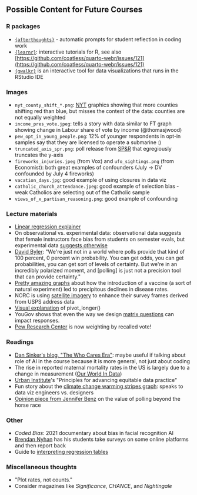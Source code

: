 ## Possible Content for Future Courses

### R packages
* [`{afterthoughts}`](https://ccani007.github.io/afterthoughts/index.html) - automatic prompts for student reflection in coding work
* [`{learnr}`](https://rstudio.github.io/learnr/): interactive tutorials for R, see also [https://github.com/coatless/quarto-webr/issues/121](https://github.com/coatless/quarto-webr/issues/121)
* [`{gwalkr}`](https://github.com/Kanaries/GWalkR) is an interactive tool for data visualizations that runs in the RStudio IDE

### Images
* `nyt_county_shift_*.png`: [NYT](https://www.nytimes.com/interactive/2025/05/25/us/politics/trump-politics-democrats.html) graphics showing that more counties shifting red than blue, but misses the context of the data: counties are not equally weighted
* `income_pres_vote.jpeg`: tells a story with data similar to FT graph showing change in Labour share of vote by income (@thomasjwood)
* `pew_opt_in_young_people.png`: 12% of younger respondents in opt-in samples say that they are licensed to operate a submarine :)
* `truncated_axis_spr.png`: poll release from [SP&R](https://x.com/SusquehannaPR/status/1909231029061050458) that egregiously truncates the y-axis
* `fireworks_injuries.jpeg` (from Vox) and `ufo_sightings.png` (from Economist): both great examples of confounders (July -> DV confounded by July 4 fireworks)
* `vacation_days.jpg`: good example of using closures in data viz
* `catholic_church_attendance.jpeg`: good example of selection bias - weak Catholics are selecting out of the Catholic sample
* `views_of_x_partisan_reasoning.png`: good example of confounding

### Lecture materials
* [Linear regression explainer](https://mlu-explain.github.io/linear-regression/)
* On observational vs. experimental data: observational data suggests that female instructors face bias from students on semester evals, but experimental data [suggests otherwise](https://x.com/JohnHolbein1/status/1861964761086459957)
* [David Byler](https://www.vox.com/2024-elections/370649/trust-polls-2016-2020-election-2024-pollster-polling-miss): "We're just not in a world where polls provide that kind of 100 percent, 0 percent win probability. You can get odds, you can get probabilities, you can get sort of levels of certainty. But we're in an incredibly polarized moment, and [polling] is just not a precision tool that can provide certainty."
* [Pretty amazing graphs](https://graphics.wsj.com/infectious-diseases-and-vaccines/) about how the introduction of a vaccine (a sort of natural experiment) led to precipitous declines in disease rates.
* NORC is using [satellite imagery](https://www.norc.org/research/library/accurate-affordable-survey-sampling-method-satellite-imagery.html) to enhance their survey frames derived from USPS address data
* [Visual explanation](https://haswal.github.io/pivot/) of pivot_longer()
* YouGov shows that even the way we design [matrix questions](https://business.yougov.com/content/52629-the-effect-of-question-format-on-partisan-support-for-bans) can impact responses.
* [Pew Research Center](https://www.pewresearch.org/decoded/2025/07/23/why-and-how-were-weighting-surveys-for-past-presidential-vote/) is now weighting by recalled vote!

### Readings
* [Dan Sinker's blog, "The Who Cares Era"](https://dansinker.com/posts/2025-05-23-who-cares/): maybe useful if talking about role of AI in the course because it is more general, not just about coding
* The rise in reported maternal mortality rates in the US is largely due to a change in measurement ([Our World In Data](https://ourworldindata.org/rise-us-maternal-mortality-rates-measurement))
* [Urban Institute](https://www.urban.org/sites/default/files/publication/102346/principles-for-advancing-equitable-data-practice_0.pdf)'s "Principles for advancing equitable data practice"
* Fun story about the [climate change warming stripes graph](https://chezvoila.com/blog/warmingstripes/): speaks to data viz engineers vs. designers
* [Opinion piece from Jennifer Benz](https://www.scientificamerican.com/article/americans-are-moody-and-pollsters-should-pay-attention/) on the value of polling beyond the horse race

### Other
* *Coded Bias*: 2021 documentary about bias in facial recognition AI
* [Brendan Nyhan](https://bpb-us-e1.wpmucdn.com/sites.dartmouth.edu/dist/5/2293/files/2025/04/experiments-syllabus-2025.pdf) has his students take surveys on some online platforms and then report back
* Guide to [interpreting regression tables](https://nathanfavero.substack.com/regression-in-500-words)

### Miscellaneous thoughts
* "Plot rates, not counts."
* Consider magazines like *Significance*, *CHANCE*, and *Nightingale*